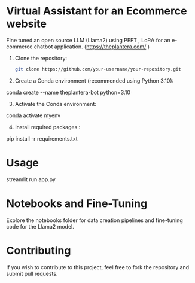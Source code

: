 # Virtual Assistant for an Ecommerce website
Fine tuned an open source LLM (Llama2) using PEFT , LoRA for an e-commerce chatbot application.
(https://theplantera.com/ )

1. Clone the repository:
   ```bash
   git clone https://github.com/your-username/your-repository.git

2. Create a Conda environment (recommended using Python 3.10):

conda create --name theplantera-bot python=3.10

3. Activate the Conda environment:

conda activate myenv

4. Install required packages :

pip install -r requirements.txt

# Usage

streamlit run app.py

# Notebooks and Fine-Tuning
Explore the notebooks folder for data creation pipelines and fine-tuning code for the Llama2 model.

# Contributing
If you wish to contribute to this project, feel free to fork the repository and submit pull requests.
